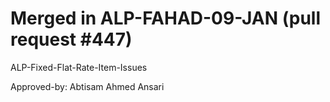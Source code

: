 # Merged in ALP-FAHAD-09-JAN (pull request #447)

ALP-Fixed-Flat-Rate-Item-Issues

Approved-by: Abtisam Ahmed Ansari
